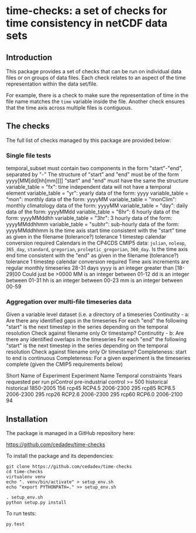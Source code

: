 # time-checks: a set of checks for time consistency in netCDF data sets

## Introduction

This package provides a set of checks that can be run on individual
data files or on groups of data files. Each check relates to an aspect
of the time representation within the data set/file.

For example, there is a check to make sure the representation of time
in the file name matches the `time` variable inside the file. Another
check ensures that the time axis across multiple files is contiguous.

## The checks

The full list of checks managed by this package are provided below:

### Single file tests

temporal_subset must contain two components in the form "start"-"end", separated by "-"
The structure of "start" and "end" must be of the form yyyy[MM[dd[hh[mm]]]]
"start" and "end" must have the same the structure
variable_table = "fx": time independent data will not have a temporal element
variable_table = "yr": yearly data of the form: yyyy
variable_table = "mon": monthly data of the form: yyyyMM
variable_table = "monClim": monthly climatology data of the form: yyyyMM
variable_table = "day": daily data of the form: yyyyMMdd
variable_table = "6hr": 6 hourly data of the form: yyyyMMddhh
variable_table = "3hr": 3 hourly data of the form: yyyyMMddhhmm
variable_table = "subhr": sub-hourly data of the form: yyyyMMddhhmm
Is the time axis start time consistent with the "start" time as given in the filename (tolerance?)	tolerance 1 timestep	calendar conversion required	Calendars in the CP4CDS CMIP5 data: `julian`, `noleap`, `365_day`, `standard`, `gregorian`, `proleptic_gregorian`, `360_day`.
Is the time axis end time consistent with the "end" as given in the filename (tolerance?)	tolerance 1 timestep	calendar conversion required
Time axis increments are regular	monthly timeseries 28-31 days
yyyy is an integer greater than [18-29]00	Could just be >0000
MM is an integer between 01-12
dd is an integer between 01-31
hh is an integer between 00-23
mm is an integer between 00-59


### Aggregation over multi-file timeseries data

Given a variable level dataset (i.e. a directory of a timeseries
Continutity - a: Are there any identified gaps in the timeseries	For each "end" the following "start" is the next timestep in the series depending on the temporal resolution 	Check against filename only	Or timestamp?
Continutity - b: Are there any identified overlaps in the timeseries	For each "end" the following "start" is the next timestep in the series depending on the temporal resolution 	Check against filename only	Or timestamp?
Completeness: start to end is continuous
Completeness: For a given experiment is the timeseries complete (given the CMIP5 requirements below)

Short Name of Experiment 	 Experiment Name	Temporal constraints	Years requested per run
piControl	pre-industrial control		>= 500
historical	historical 	1850-2005	156
rcp45	RCP4.5	2006-2300	295
rcp85	RCP8.5	2006-2300	295
rcp26	RCP2.6	2006-2300	295
rcp60	RCP6.0	2006-2100	94


## Installation

The package is managed in a GitHub repository here:

 https://github.com/cedadev/time-checks

To install the package and its dependencies:

```
git clone https://github.com/cedadev/time-checks
cd time-checks
virtualenv venv
echo ". venv/bin/activate" > setup_env.sh
echo "export PYTHONPATH=." >> setup_env.sh

. setup_env.sh
python setup.py install
```

To run tests:

```
py.test
```





